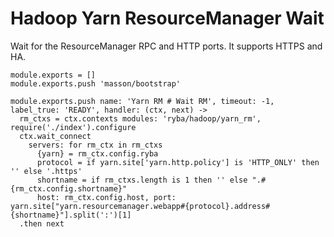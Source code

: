 
# Hadoop Yarn ResourceManager Wait

Wait for the ResourceManager RPC and HTTP ports. It supports HTTPS and HA.

    module.exports = []
    module.exports.push 'masson/bootstrap'

    module.exports.push name: 'Yarn RM # Wait RM', timeout: -1, label_true: 'READY', handler: (ctx, next) ->
      rm_ctxs = ctx.contexts modules: 'ryba/hadoop/yarn_rm', require('./index').configure
      ctx.wait_connect
        servers: for rm_ctx in rm_ctxs
          {yarn} = rm_ctx.config.ryba
          protocol = if yarn.site['yarn.http.policy'] is 'HTTP_ONLY' then '' else '.https'
          shortname = if rm_ctxs.length is 1 then '' else ".#{rm_ctx.config.shortname}"
          host: rm_ctx.config.host, port: yarn.site["yarn.resourcemanager.webapp#{protocol}.address#{shortname}"].split(':')[1]
      .then next